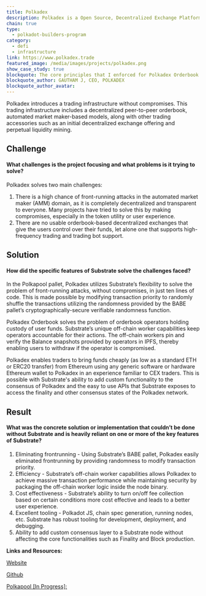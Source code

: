 ```yaml
---
title: Polkadex
description: Polkadex is a Open Source, Decentralized Exchange Platform that features feeless trades, Market Order, AMM and full focus on UI.
chain: true
type:
  - polkadot-builders-program
category:
  - defi
  - infrastructure
link: https://www.polkadex.trade
featured_image: /media/images/projects/polkadex.png
show_case_study: true
blockquote: The core principles that I enforced for Polkadex Orderbook include bringing a world-class UX without compromising user fund security. This is possible due to the flexibility and modular nature of the Substrate Framework.
blockquote_author: GAUTHAM J, CEO, POLKADEX
blockquote_author_avatar: 
---
```

Polkadex introduces a trading infrastructure without compromises. This trading infrastructure includes a decentralized peer-to-peer orderbook, automated market maker-based models, along with other trading accessories such as an initial decentralized exchange offering and perpetual liquidity mining.

Challenge
---------

#### What challenges is the project focusing and what problems is it trying to solve?

Polkadex solves two main challenges:

1.  There is a high chance of front-running attacks in the automated market maker (AMM) domain, as it is completely decentralized and transparent to everyone. Many projects have tried to solve this by making compromises, especially in the token utility or user experience.
2.  There are no usable orderbook-based decentralized exchanges that give the users control over their funds, let alone one that supports high-frequency trading and trading bot support.

Solution
--------

#### How did the specific features of Substrate solve the challenges faced?

In the Polkapool pallet, Polkadex utilizes Substrate’s flexibility to solve the problem of front-running attacks, without compromises, in just ten lines of code. This is made possible by modifying transaction priority to randomly shuffle the transactions utilizing the randomness provided by the BABE pallet’s cryptographically-secure verifiable randomness function.

Polkadex Orderbook solves the problem of orderbook operators holding custody of user funds. Substrate’s unique off-chain worker capabilities keep operators accountable for their actions. The off-chain workers pin and verify the Balance snapshots provided by operators in IPFS, thereby enabling users to withdraw if the operator is compromised.

Polkadex enables traders to bring funds cheaply (as low as a standard ETH or ERC20 transfer) from Ethereum using any generic software or hardware Ethereum wallet to Polkadex in an experience familiar to CEX traders. This is possible with Substrate's ability to add custom functionality to the consensus of Polkadex and the easy to use APIs that Substrate exposes to access the finality and other consensus states of the Polkadex network.

Result
------

#### What was the concrete solution or implementation that couldn’t be done without Substrate and is heavily reliant on one or more of the key features of Substrate?

1.  Eliminating frontrunning - Using Substrate’s BABE pallet, Polkadex easily eliminated frontrunning by providing randomness to modify transaction priority.
2.  Efficiency - Substrate’s off-chain worker capabilities allows Polkadex to achieve massive transaction performance while maintaining security by packaging the off-chain worker logic inside the node binary.
3.  Cost effectiveness - Substrate’s ability to turn on/off fee collection based on certain conditions more cost effective and leads to a better user experience.
4.  Excellent tooling - Polkadot JS, chain spec generation, running nodes, etc. Substrate has robust tooling for development, deployment, and debugging.
5.  Ability to add custom consensus layer to a Substrate node without affecting the core functionalities such as Finality and Block production.

**Links and Resources:**

[Website](https://www.polkadex.trade/)

[Github](https://github.com/Polkadex-Substrate/Polkadex)

[Polkapool \[In Progress\]:](https://github.com/Polkadex-Substrate/Polkadex/tree/develop/pallets/polkapool)